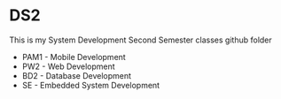 # DS2
This is my System Development Second Semester classes github folder
* PAM1 - Mobile Development
* PW2 - Web Development
* BD2 - Database Development
* SE - Embedded System Development
